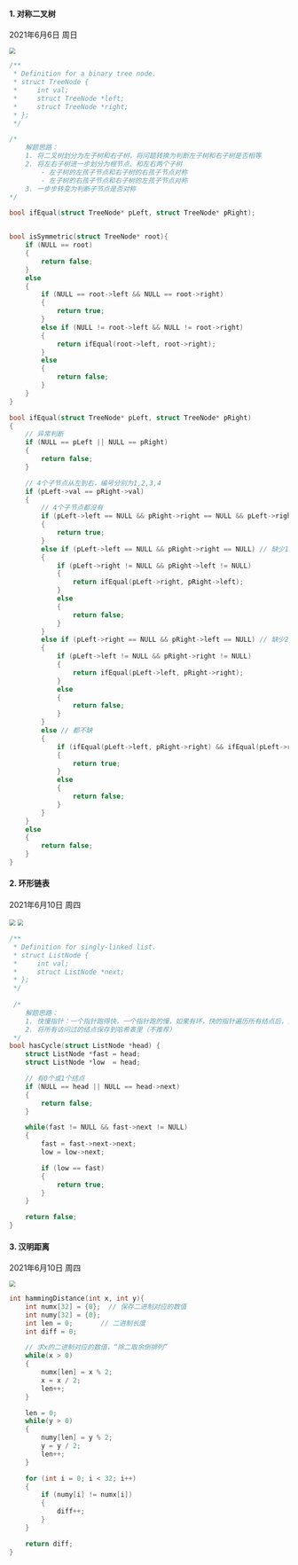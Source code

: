 #### 1. 对称二叉树

2021年6月6日 周日

<img src="https://note.youdao.com/yws/public/resource/a66685a4842f56c1ad2c2aaf50a39424/xmlnote/53D5100C80DF4197885F8BF6F42734EC/27051" style="zoom: 70%;" />

```C
/**
 * Definition for a binary tree node.
 * struct TreeNode {
 *     int val;
 *     struct TreeNode *left;
 *     struct TreeNode *right;
 * };
 */

/*
    解题思路：
    1. 将二叉树划分为左子树和右子树，将问题转换为判断左子树和右子树是否相等
    2. 将左右子树进一步划分为根节点、和左右两个子树
        - 左子树的左孩子节点和右子树的右孩子节点对称
        - 左子树的右孩子节点和右子树的左孩子节点对称
    3. 一步步转变为判断子节点是否对称
*/

bool ifEqual(struct TreeNode* pLeft, struct TreeNode* pRight);


bool isSymmetric(struct TreeNode* root){
    if (NULL == root)
    {
        return false;
    }
    else
    {
        if (NULL == root->left && NULL == root->right)
        {
            return true;
        }
        else if (NULL != root->left && NULL != root->right)
        {
            return ifEqual(root->left, root->right);
        }
        else
        {
            return false;
        }
    }
}

bool ifEqual(struct TreeNode* pLeft, struct TreeNode* pRight)
{
    // 异常判断
    if (NULL == pLeft || NULL == pRight)
    {
        return false;
    }

    // 4个子节点从左到右，编号分别为1,2,3,4
    if (pLeft->val == pRight->val)
    {
        // 4个子节点都没有
        if (pLeft->left == NULL && pRight->right == NULL && pLeft->right == NULL && pRight->left == NULL)
        {
            return true;
        }
        else if (pLeft->left == NULL && pRight->right == NULL) // 缺少1、4节点
        {
            if (pLeft->right != NULL && pRight->left != NULL)
            {
                return ifEqual(pLeft->right, pRight->left);
            }
            else
            {
                return false;
            }
        }
        else if (pLeft->right == NULL && pRight->left == NULL) // 缺少2、3节点
        {
            if (pLeft->left != NULL && pRight->right != NULL)
            {
                return ifEqual(pLeft->left, pRight->right);
            }
            else
            {
                return false;
            }
        }
        else // 都不缺
        {
            if (ifEqual(pLeft->left, pRight->right) && ifEqual(pLeft->right, pRight->left))
            {
                return true;
            }
            else
            {
                return false;
            }
        }
    }
    else
    {
        return false;
    }
}
```



#### 2. 环形链表

2021年6月10日 周四

<img src="https://note.youdao.com/yws/public/resource/a66685a4842f56c1ad2c2aaf50a39424/xmlnote/79B13AFF79A740169325B24E5A72E082/27053" style="zoom:67%;" />

<img src="https://note.youdao.com/yws/public/resource/a66685a4842f56c1ad2c2aaf50a39424/xmlnote/70E51215D9724A65ADEDD8D0A4CF6C9A/27055" style="zoom:67%;" />

```C
/**
 * Definition for singly-linked list.
 * struct ListNode {
 *     int val;
 *     struct ListNode *next;
 * };
 */
 
 /*
    解题思路：
    1. 快慢指针：一个指针跑得快，一个指针跑的慢，如果有环，快的指针遍历所有结点后，会重新追上慢的
    2. 将所有访问过的结点保存到哈希表里（不推荐）
 */
bool hasCycle(struct ListNode *head) {
    struct ListNode *fast = head;
    struct ListNode *low  = head;

    // 有0个或1个结点
    if (NULL == head || NULL == head->next)
    {
        return false;
    }

    while(fast != NULL && fast->next != NULL)
    {
        fast = fast->next->next;
        low = low->next;

        if (low == fast)
        {
            return true;
        }
    }

    return false;
}
```



#### 3. 汉明距离

2021年6月10日 周四

<img src="https://note.youdao.com/yws/public/resource/a66685a4842f56c1ad2c2aaf50a39424/xmlnote/F9824E06DB6E4D568068E43A31DF91ED/27057" style="zoom:67%;" />

```C
int hammingDistance(int x, int y){
    int numx[32] = {0};  // 保存二进制对应的数值
    int numy[32] = {0};
    int len = 0;       // 二进制长度
    int diff = 0;

    // 求x的二进制对应的数值，“除二取余倒排列”
    while(x > 0)
    {
        numx[len] = x % 2;
        x = x / 2;
        len++;
    }

    len = 0;
    while(y > 0)
    {
        numy[len] = y % 2;
        y = y / 2;
        len++;
    }

    for (int i = 0; i < 32; i++)
    {
        if (numy[i] != numx[i])
        {
            diff++;
        }
    }

    return diff;
}
```

